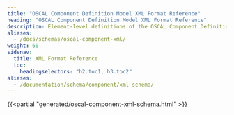 ```yaml
---
title: "OSCAL Component Definition Model XML Format Reference"
heading: "OSCAL Component Definition Model XML Format Reference"
description: Element-level definitions of the OSCAL Component Definition model XML format.
aliases:
  - /docs/schemas/oscal-component-xml/
weight: 60
sidenav:
  title: XML Format Reference
  toc:
    headingselectors: "h2.toc1, h3.toc2"
aliases:
  - /documentation/schema/component/xml-schema/
---
```


{{<partial "generated/oscal-component-xml-schema.html" >}}
